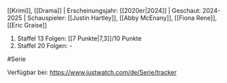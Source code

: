 
[[Krimi]], [[Drama]] | Erscheinungsjahr: [[2020er|2024]] | Geschaut: 2024-2025 | Schauspieler: [[Justin Hartley]], [[Abby McEnany]], [[Fiona Rene]], [[Eric Graise]]

1. Staffel 13 Folgen: [[7 Punkte|7,3]]/10 Punkte
2. Staffel 20 Folgen: -


#Serie

Verfügbar bei: https://www.justwatch.com/de/Serie/tracker